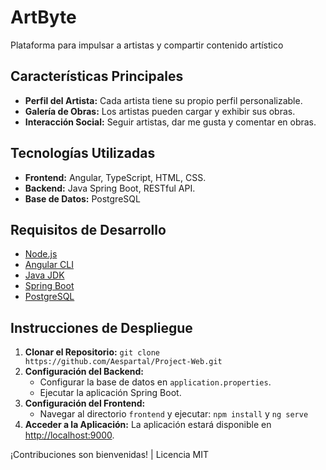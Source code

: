 <h1>ArtByte</h1>
<p>Plataforma para impulsar a artistas y compartir contenido artístico</p>

<h2>Características Principales</h2>
<ul>
    <li><strong>Perfil del Artista:</strong> Cada artista tiene su propio perfil personalizable.</li>
    <li><strong>Galería de Obras:</strong> Los artistas pueden cargar y exhibir sus obras.</li>
    <li><strong>Interacción Social:</strong> Seguir artistas, dar me gusta y comentar en obras.</li>
</ul>

<h2>Tecnologías Utilizadas</h2>
<ul>
    <li><strong>Frontend:</strong> Angular, TypeScript, HTML, CSS.</li>
    <li><strong>Backend:</strong> Java Spring Boot, RESTful API.</li>
    <li><strong>Base de Datos:</strong> PostgreSQL</li>
</ul>

<h2>Requisitos de Desarrollo</h2>
<ul>
    <li><a href="https://nodejs.org/" target="_blank">Node.js</a></li>
    <li><a href="https://angular.io/cli" target="_blank">Angular CLI</a></li>
    <li><a href="https://www.oracle.com/java/technologies/javase-downloads.html" target="_blank">Java JDK</a></li>
    <li><a href="https://spring.io/projects/spring-boot" target="_blank">Spring Boot</a></li>
    <li><a href="https://www.postgresql.org/" target="_blank">PostgreSQL</a></li>
</ul>

<h2>Instrucciones de Despliegue</h2>
<ol>
    <li><strong>Clonar el Repositorio:</strong>
        <code>git clone https://github.com/Aespartal/Project-Web.git</code></li>
    <li><strong>Configuración del Backend:</strong>
        <ul>
            <li>Configurar la base de datos en <code>application.properties</code>.</li>
            <li>Ejecutar la aplicación Spring Boot.</li>
        </ul>
    </li>
    <li><strong>Configuración del Frontend:</strong>
        <ul>
            <li>Navegar al directorio <code>frontend</code> y ejecutar:
                <code>npm install</code> y <code>ng serve</code></li>
        </ul>
    </li>
    <li><strong>Acceder a la Aplicación:</strong> La aplicación estará disponible en
        <a href="http://localhost:9000" target="_blank">http://localhost:9000</a>.</li>
</ol>
<p>¡Contribuciones son bienvenidas! | Licencia MIT</p>
